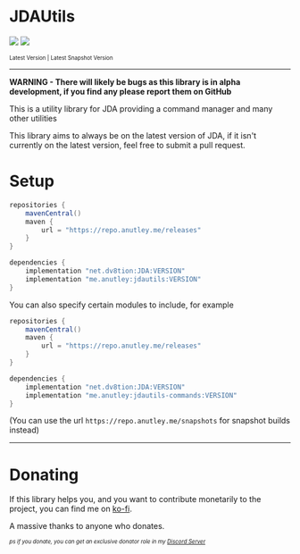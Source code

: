 # JDAUtils
![](https://repo.anutley.me/api/badge/latest/releases/me/anutley/jdautils?color=40c14a&name=JDAUtils&prefix=v)
![](https://repo.anutley.me/api/badge/latest/snapshots/me/anutley/jdautils?color=40c14a&name=JDAUtils&prefix=v)

<sup> <sub> Latest Version | Latest Snapshot Version </sub> </sup>

--- 

**WARNING - There will likely be bugs as this library is in alpha development, if you find any please report them on
GitHub**

This is a utility library for JDA providing a command manager and many other utilities

This library aims to always be on the latest version of JDA, if it isn't currently on the latest version, feel free to
submit a pull request.

# Setup

```groovy
repositories {
    mavenCentral()
    maven {
        url = "https://repo.anutley.me/releases"
    }
}

dependencies {
    implementation "net.dv8tion:JDA:VERSION"
    implementation "me.anutley:jdautils:VERSION"
}
```

You can also specify certain modules to include, for example

```groovy
repositories {
    mavenCentral()
    maven {
        url = "https://repo.anutley.me/releases"
    }
}

dependencies {
    implementation "net.dv8tion:JDA:VERSION"
    implementation "me.anutley:jdautils-commands:VERSION"
}
```
(You can use the url `https://repo.anutley.me/snapshots` for snapshot builds instead)

---

# Donating

If this library helps you, and you want to contribute monetarily to the project, you can find me
on [ko-fi](https://ko-fi.com/anutley).

A massive thanks to anyone who donates.

<sup><sub><em>ps if you donate, you can get an exclusive donator role in
my [Discord Server](https://discord.gg/NtbNhGt3XN) </em></sub></sup>
